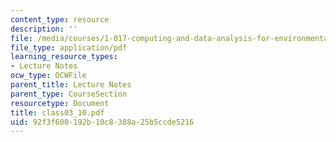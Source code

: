 ```yaml
---
content_type: resource
description: ''
file: /media/courses/1-017-computing-and-data-analysis-for-environmental-applications-fall-2003/92f3f600192b10c8388a25b5ccde5216_class03_10.pdf
file_type: application/pdf
learning_resource_types:
- Lecture Notes
ocw_type: OCWFile
parent_title: Lecture Notes
parent_type: CourseSection
resourcetype: Document
title: class03_10.pdf
uid: 92f3f600-192b-10c8-388a-25b5ccde5216
---
```

